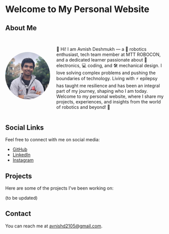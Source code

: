 # Welcome to My Personal Website

## About Me

<div style="display: flex; align-items: center;">
    <img src="./profile_picture.jpeg" alt="Profile Picture" style="border-radius: 50%; width: 150px; height: 150px; margin-right: 20px;">
    <div>
        <h2></h2>
        <p>👋 Hi! I am Avnish Deshmukh — a 🤖 robotics enthusiast, tech team member at MTT ROBOCON, and a dedicated learner passionate about 🔧 electronics, 💻 coding, and 🛠️ mechanical design. I love solving complex problems and pushing the boundaries of technology. Living with ⚡ epilepsy has taught me resilience and has been an integral part of my journey, shaping who I am today. Welcome to my personal website, where I share my projects, experiences, and insights from the world of robotics and beyond! 🚀</p>
    </div>
</div>

## Social Links
Feel free to connect with me on social media:

- [GitHub](https://github.com/avnishd2105)
- [LinkedIn](https://www.linkedin.com/in/avnish-deshmukh)
- [Instagram](https://www.instagram.com/av.nish2105/)

## Projects
Here are some of the projects I've been working on:

(to be updated)

## Contact
You can reach me at [avnishd2105@gmail.com](mailto:avnishd2105@gmail.com).
